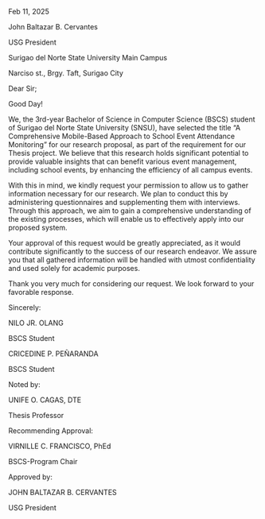 Feb 11, 2025

John Baltazar B. Cervantes

USG President

Surigao del Norte State University Main Campus

Narciso st., Brgy. Taft, Surigao City

Dear Sir;

Good Day!

We, the 3rd-year Bachelor of Science in Computer Science (BSCS) student of Surigao del Norte State University (SNSU), have selected the title “A Comprehensive Mobile-Based Approach to School Event Attendance Monitoring” for our research proposal, as part of the requirement for our Thesis project. We believe that this research holds significant potential to provide valuable insights that can benefit various event management, including school events, by enhancing the efficiency of all campus events.

With this in mind, we kindly request your permission to allow us to gather information necessary for our research. We plan to conduct this by administering questionnaires and supplementing them with interviews. Through this approach, we aim to gain a comprehensive understanding of the existing processes, which will enable us to effectively apply into our proposed system.

Your approval of this request would be greatly appreciated, as it would contribute significantly to the success of our research endeavor. We assure you that all gathered information will be handled with utmost confidentiality and used solely for academic purposes.

Thank you very much for considering our request. We look forward to your favorable response.

Sincerely:

NILO JR. OLANG

BSCS Student

CRICEDINE P. PEÑARANDA

BSCS Student

Noted by:

UNIFE O. CAGAS, DTE

Thesis Professor

Recommending Approval:

VIRNILLE C. FRANCISCO, PhEd

BSCS-Program Chair

Approved by:

JOHN BALTAZAR B. CERVANTES

USG President
